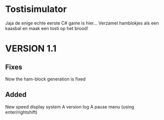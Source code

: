 # Tostisimulator
Jaja de enige echte eerste C# game is hier... Verzamel hamblokjes als een kaasbal en maak een tosti op het brood!



# VERSION 1.1

## Fixes 
Now the ham-block generation is fixed


## Added

New speed display system
A version log
A pause menu (using enter/rightshift)
